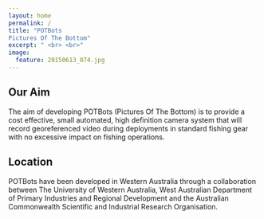 ```yaml
---
layout: home
permalink: /
title: "POTBots
Pictures Of The Bottom"
excerpt: " <br> <br>"
image:
  feature: 20150613_074.jpg
---
```

<div class="tiles">
<div class="tile">
  <h2 class="post-title">Our Aim</h2>
  <p class="post-excerpt">The aim of developing POTBots (Pictures Of The Bottom) is to provide a cost effective, small automated, high definition camera system that will record georeferenced video during deployments in standard fishing gear with no excessive impact on fishing operations.</p>
</div><!-- /.tile -->

<div class="tile">
  <h2 class="post-title">Location</h2>
  <p class="post-excerpt">POTBots have been developed in Western Australia through a collaboration between The University of Western Australia, West Australian Department of Primary Industries and Regional Development and the Australian  Commonwealth Scientific and Industrial Research Organisation. </p>
</div><!-- /.tile -->
